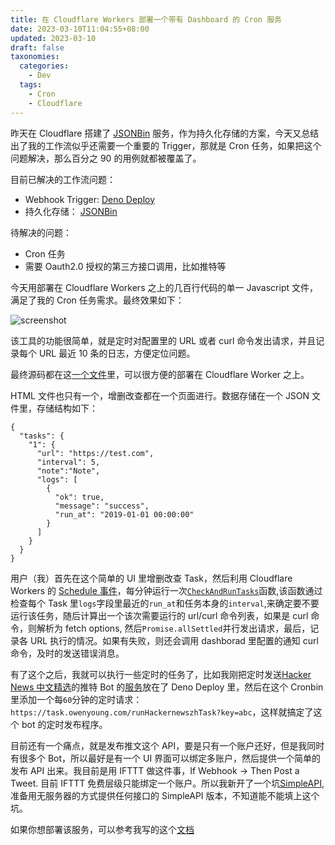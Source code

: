 ```yaml
---
title: 在 Cloudflare Workers 部署一个带有 Dashboard 的 Cron 服务
date: 2023-03-10T11:04:55+08:00
updated: 2023-03-10
draft: false
taxonomies:
  categories:
    - Dev
  tags:
    - Cron
    - Cloudflare
---
```


昨天在 Cloudflare 搭建了 [JSONBin](@/blog/jsonbin.md) 服务，作为持久化存储的方案，今天又总结出了我的工作流似乎还需要一个重要的 Trigger，那就是 Cron 任务，如果把这个问题解决，那么百分之 90 的用例就都被覆盖了。

目前已解决的工作流问题：

- Webhook Trigger: [Deno Deploy](https://deno.com/deploy)
- 持久化存储： [JSONBin](@/blog/jsonbin.md)

<!-- more -->

待解决的问题：

- Cron 任务
- 需要 Oauth2.0 授权的第三方接口调用，比如推特等

今天用部署在 Cloudflare Workers 之上的几百行代码的单一 Javascript 文件，满足了我的 Cron 任务需求。最终效果如下：

![screenshot](./cronbin3.png)

该工具的功能很简单，就是定时对配置里的 URL 或者 curl 命令发出请求，并且记录每个 URL 最近 10 条的日志，方便定位问题。

最终源码都在这[一个文件](https://github.com/theowenyoung/blog/blob/main/scripts/cronbin/main.js)里，可以很方便的部署在 Cloudflare Worker 之上。

HTML 文件也只有一个，增删改查都在一个页面进行。数据存储在一个 JSON 文件里，存储结构如下：

```
{
  "tasks": {
    "1": {
      "url": "https://test.com",
      "interval": 5,
      "note":"Note",
      "logs": [
        {
          "ok": true,
          "message": "success",
          "run_at": "2019-01-01 00:00:00"
        }
      ]
    }
  }
}

```

用户（我）首先在这个简单的 UI 里增删改查 Task，然后利用 Cloudflare Workers 的 [Schedule 事件](https://developers.cloudflare.com/workers/runtime-apis/scheduled-event/)，每分钟运行一次[`CheckAndRunTasks`](https://github.com/theowenyoung/blog/blob/53afd7aaf518523544a1fc37cddbe00c6f2f3b4a/scripts/cronbin/main.js#L348)函数,该函数通过检查每个 Task 里`logs`字段里最近的`run_at`和任务本身的`interval`,来确定要不要运行该任务，随后计算出一个该次需要运行的 url/curl 命令列表，如果是 curl 命令，则解析为 fetch options, 然后`Promise.allSettled`并行发出请求，最后，记录各 URL 执行的情况。如果有失败，则还会调用 dashborad 里配置的通知 curl 命令，及时的发送错误消息。

有了这个之后，我就可以执行一些定时的任务了，比如我刚把定时发送[Hacker News 中文精选](https://twitter.com/HackerNewsZh)的推特 Bot 的[服务](https://github.com/theowenyoung/blog/blob/main/scripts/hackernewszh/mod.js#L14)放在了 Deno Deploy 里，然后在这个 Cronbin 里添加一个每`60`分钟的定时请求： `https://task.owenyoung.com/runHackernewszhTask?key=abc`，这样就搞定了这个 bot 的定时发布程序。

目前还有一个痛点，就是发布推文这个 API，要是只有一个账户还好，但是我同时有很多个 Bot，所以最好是有一个 UI 界面可以绑定多账户，然后提供一个简单的发布 API 出来。我目前是用 IFTTT 做这件事，If Webhook -> Then Post a Tweet. 目前 IFTTT 免费层级只能绑定一个账户。所以我新开了一个坑[SimpleAPI](https://github.com/theowenyoung/simpleapi),准备用无服务器的方式提供任何接口的 SimpleAPI 版本，不知道能不能填上这个坑。

如果你想部署该服务，可以参考我写的这个[文档](https://github.com/theowenyoung/blog/tree/main/scripts/cronbin)
